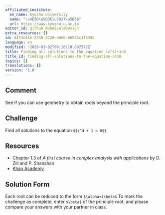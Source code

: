 ```yaml
---
affiliated_institute:
  en_name: Kyushu University
  name: "\u4E5D\u5DDE\u5927\u5B66"
  url: https://www.kyushu-u.ac.jp
editor_id: github.NanoScaleDesign
extra_resources: {}
id: d1f3c43e-2716-472d-a0eb-b6581c1f3345
language: en
modified: '2020-03-02T06:18:18.097572Z'
title: Finding all solutions to the equation (z^4)+1=0
title_id: finding-all-solutions-to-the-equation-z410
topics: []
translations: {}
version: '1.0'
---
```


## Comment
See if you can use geometry to obtain roots beyond the principle root.

## Challenge
  
Find all solutions to the equation `$$z^4 + 1 = 0$$`

## Resources
- Chapter 1.3 of *A first course in complex analysis with applications* by D. Zill and P. Shanahan
- [Khan Academy](https://www.khanacademy.org/math/precalculus/imaginary-and-complex-numbers#polar-form-of-complex-numbers)


## Solution Form
Each root can be reduced to the form `$\alpha+i\beta$`
To mark the challenge as complete, enter `$\beta$` of the principle root, and please compare your answers with your partner in class.



